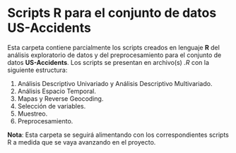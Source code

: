 # Scripts R para el conjunto de datos US-Accidents

Esta carpeta contiene parcialmente los scripts creados en lenguaje **R** del análisis exploratorio de datos y del preprocesamiento para el conjunto de datos **US-Accidents**.
Los scripts se presentan en archivo(s) *.R* con la siguiente estructura:

1. Análisis Descriptivo Univariado y Análisis Descriptivo Multivariado.
2. Análisis Espacio Temporal.
3. Mapas y Reverse Geocoding.
4. Selección de variables.
5. Muestreo.
6. Preprocesamiento.


**Nota**: Esta carpeta se seguirá alimentando con los correspondientes scripts R a medida que se vaya avanzando en el proyecto.
